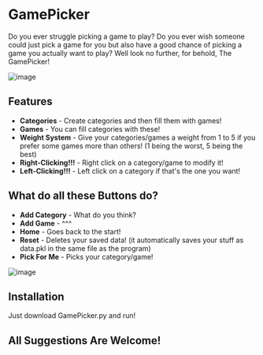 # GamePicker
Do you ever struggle picking a game to play? Do you ever wish someone could just pick a game for you but also have a good chance of picking a game you actually want to play? Well look no further, for behold, The GamePicker!

![image](https://github.com/jmw8033/GamePicker/assets/117494166/18d0db4d-c1c0-4810-a5f7-a93200f951c5)

## Features
- **Categories** - Create categories and then fill them with games!
- **Games** - You can fill categories with these!
- **Weight System** - Give your categories/games a weight from 1 to 5 if you prefer some games more than others! (1 being the worst, 5 being the best)
- **Right-Clicking!!!** - Right click on a category/game to modify it!
- **Left-Clicking!!!** - Left click on a category if that's the one you want!

## What do all these Buttons do?
- **Add Category** - What do you think?
- **Add Game** - ^^^
- **Home** - Goes back to the start!
- **Reset** - Deletes your saved data! (it automatically saves your stuff as data.pkl in the same file as the program)
- **Pick For Me** - Picks your category/game!
  
![image](https://github.com/jmw8033/GamePicker/assets/117494166/74cb423e-9f5b-4e98-9a60-fc35de187615)

## Installation
Just download GamePicker.py and run!

## All Suggestions Are Welcome!
